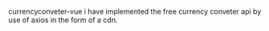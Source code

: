currencyconveter-vue 
i have implemented the free currency conveter api by use of axios in the form of a cdn.
